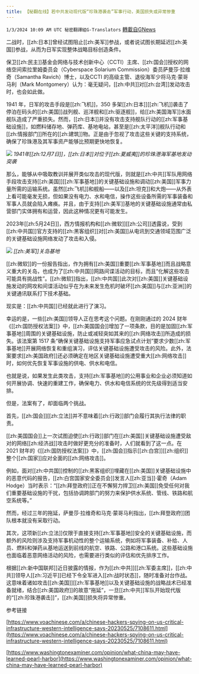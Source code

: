 ```yaml
---
title: 【秘翻在线】若中共发动现代版“珍珠港袭击”军事行动，美国损失或异常惨重
---
```

`1/3/2024 10:09 AM UTC 秘密翻譯組G-Translators` [轉載自GNews](https://gnews.org/articles/2179058)

二战时，[[zh:日本]]曾经试图阻止[[zh:美军]]参战，或者说试图长期延迟[[zh:美国]]参战，从而为日军实现整体战略目标创造条件。

保卫[[zh:民主]]基金会网络与技术创新中心（CCTI）主席、[[zh:国会]]授权的网络空间索拉里姆委员会（Cyberspace Solarium Commission）委员萨曼莎·拉维奇（Samantha Ravich）博士，以及CCTI 的高级主管、退役海军少将马克·蒙哥马利（Mark Montgomery）认为：毫无疑问，[[zh:中共]]对[[zh:台湾]]发动攻击时，也会如此做。

1941 年，日军的攻击手段是[[zh:飞机]]，350 多架[[zh:日本]][[zh:飞机]]袭击了停泊在码头的[[zh:美国]]战列舰、巡洋舰和[[zh:驱逐舰]]，给[[zh:美国海军]]水面舰队造成了严重损失。然而，[[zh:日本]]并没有攻击支持舰队行动的[[zh:军事基础设施]]，如燃料储存地、弹药库、基地电站，甚至是[[zh:太平洋]]舰队行动和[[zh:情报部门]]所在的[[zh:建筑]]物。正是由于忽视了攻击这些关键的支持系统，确保了珍珠港及其军事资产能够比预期更快地恢复。


![](ipfs://QmUqFri6zyqopMF24nTvZGdR78j1GXmZbJjQyNxJh9ERaC?.png)
*1941年[[zh:12月7日]]，[[zh:日本]]对位于[[zh:夏威夷]]的珍珠港海军基地发动突袭*


那么，能够从中吸取教训并展开类似攻击的现代版，则就是[[zh:中共]]军队用网络手段攻击支持[[zh:美国]][[zh:军事基地]]的关键基础设施和调动[[zh:美国]]军事力量所需的运输系统。虽然[[zh:飞机]]和舰船——以及[[zh:坦克]]和大炮——从外表上看可能毫发无损，但如果没有电力、水和电信，操作这些设备所需的军事装备和军事人员就会陷入瘫痪。并且，由于支持[[zh:美军]]基地的关键基础设施通常由私营部门实体拥有和运营，因此这种情况更有可能发生。

2023年[[zh:5月24日]]，西方情报机构和[[zh:微软]][[zh:公司]]透露说，受到[[zh:中共国]]官方支持的[[zh:黑客组织]]对[[zh:美国]]从电讯到交通领域范围广泛的关键基础设施网络发动了攻击和入侵。


![](ipfs://QmVjV5R29bvnSdLMTs5nu8WZ9sfK9CmmNUhHKjQqMaJwwb?.png)
*[[zh:美军]]关岛基地*


[[zh:微软]]的一份报告指出，作为拥有[[zh:美国]]重要[[zh:军事基地]]而且战略意义重大的关岛，也成为了[[zh:中共国]]网路间谍活动的目标，而且“化解这些攻击可能具有挑战性”。[[zh:微软]]指出，[[zh:中共国]]此次对[[zh:美国]]关键基础设施发动的网攻和间谍活动似乎在为未来发生危机时破坏[[zh:美国]]与[[zh:亚洲]]的关键通讯联系打下技术基础。

现实是：[[zh:中共国]]已经就此进行了演习。

幸运的是，一些[[zh:美国]]领导人正在思考这个问题。在刚刚通过的 2024 财年《[[zh:国防授权法案]]》中，[[zh:美国国会]]增加了一项条款，目的是加固[[zh:军事基地]]周围的关键基础设施，防止或减轻突如其来的[[zh:网络攻击]]所造成的损失。该法案第 1517 条“确保关键基础设施支持军事应急试点计划”要求少数[[zh:军事基地]]开展网络恢复和重组演习，评估关键基础设施遭受攻击的风险。此外，法案要求[[zh:美国政府]]还必须确定在地区关键基础设施遭受重大[[zh:网络攻击]]时，如何优先恢复军事设施的供电、供水和电信。

也就是说，如果发生此类攻击，支持[[zh:军事基地]]的公用事业和企业必须知道如何开展协调、快速的重建工作，确保电力、供水和电信系统的优先级得到适当安排。

但是，法案有了，却面临两个挑战。

首先，[[zh:国会]][[zh:立法]]并不意味着[[zh:行政]]部门会履行其执行法律的职责。

[[zh:美国国会]]上一次试图迫使[[zh:行政]]部门在[[zh:美国]]关键基础设施遭受敌对的网络[[zh:经济战]]攻击时做好更充分的准备时，人们就看到了这一点。在 2021 财年的《[[zh:国防授权法案]]》中，[[zh:国会]]指示[[zh:白宫]][[zh:组织]]整个[[zh:国家]]应对全面的[[zh:网络攻击]]。

例如，面对[[zh:中共国]]控制的[[zh:黑客组织]]埋藏在[[zh:美国]]关键基础设施中的恶意代码的报告，[[zh:白宫国家安全委员会]]发言人[[zh:亚当]]·霍奇（Adam Hodge）当时表示：“[[zh:拜登政府]]正在不懈努力捍卫[[zh:美国]]免受任何对我们重要基础设施的干扰，包括协调跨部门的努力来保护供水系统、管线、铁路和航空系统等。”

然而，经过三年的拖延，萨曼莎·拉维奇和马克·蒙哥马利指出，[[zh:拜登政府]]团队根本就没有采取行动。

其次，这项新[[zh:立法]]仅限于直接支持[[zh:军事基地]]安全的关键基础设施，而额外的风险则涉及支持军事机动性的整个运输系统，例如将军事装备、补给、人员、燃料和弹药从基地运送到前线的航空、铁路、公路和港口系统。这些基础设施也面临着恶意网络活动的风险，也需要进行类似的评估和优先排序工作。

根据[[zh:新中国联邦]]近日披露的情报，作为[[zh:中共]][[zh:军委主席]]，[[zh:中共]]领导人[[zh:习近平]]已经下令全军进入[[zh:战时状态]]，随时准备对台作战。这意味着诸如攻击[[zh:美国]][[zh:军事基地]]以及关键基础设施的战略战术已经准备就绪，结合[[zh:美国政府]]的故意“拖延”，一旦[[zh:中共]]军队开始现代版的“[[zh:珍珠港袭击]]”，[[zh:美国]]损失将异常惨重。

参考链接

[https://www.voachinese.com/a/chinese-hackers-spying-on-us-critical-infrastructure-western-intelligence-says-20230525/7108611.html](https://www.voachinese.com/a/chinese-hackers-spying-on-us-critical-infrastructure-western-intelligence-says-20230525/7108611.html)

[https://www.washingtonexaminer.com/opinion/what-china-may-have-learned-pearl-harbor](https://www.washingtonexaminer.com/opinion/what-china-may-have-learned-pearl-harbor)
